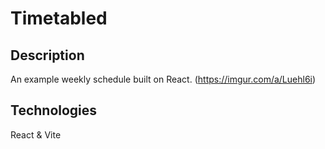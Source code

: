 # Timetabled

## Description ## 
An example weekly schedule built on React. (https://imgur.com/a/Luehl6i)

## Technologies ##
React & Vite
